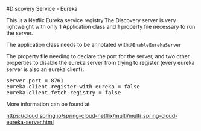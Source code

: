 #Discovery Service - Eureka

This is a Netflix Eureka service registry.The Discovery server is very lightweight with only 1 Application class and 1 property file necessary to run the server.

The application class needs to be annotated with:`@EnableEurekaServer`

The property file needing to declare the port for the server, and two other properties to disable the eureka server from trying to register (every eureka server is also an eureka client):
<pre>
server.port = 8761 
eureka.client.register-with-eureka = false
eureka.client.fetch-registry = false
</pre>

More information can be found at

https://cloud.spring.io/spring-cloud-netflix/multi/multi_spring-cloud-eureka-server.html

